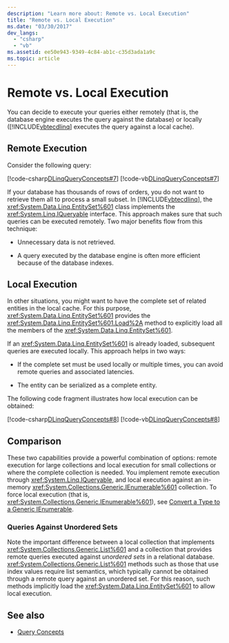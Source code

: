 ```yaml
---
description: "Learn more about: Remote vs. Local Execution"
title: "Remote vs. Local Execution"
ms.date: "03/30/2017"
dev_langs: 
  - "csharp"
  - "vb"
ms.assetid: ee50e943-9349-4c84-ab1c-c35d3ada1a9c
ms.topic: article
---
```

# Remote vs. Local Execution

You can decide to execute your queries either remotely (that is, the database engine executes the query against the database) or locally ([!INCLUDE[vbtecdlinq](../../../../../../includes/vbtecdlinq-md.md)] executes the query against a local cache).  
  
## Remote Execution  

 Consider the following query:  
  
 [!code-csharp[DLinqQueryConcepts#7](../../../../../../samples/snippets/csharp/VS_Snippets_Data/DLinqQueryConcepts/cs/Program.cs#7)]
 [!code-vb[DLinqQueryConcepts#7](../../../../../../samples/snippets/visualbasic/VS_Snippets_Data/DLinqQueryConcepts/vb/Module1.vb#7)]  
  
 If your database has thousands of rows of orders, you do not want to retrieve them all to process a small subset. In [!INCLUDE[vbtecdlinq](../../../../../../includes/vbtecdlinq-md.md)], the <xref:System.Data.Linq.EntitySet%601> class implements the <xref:System.Linq.IQueryable> interface. This approach makes sure that such queries can be executed remotely. Two major benefits flow from this technique:  
  
- Unnecessary data is not retrieved.  
  
- A query executed by the database engine is often more efficient because of the database indexes.  
  
## Local Execution  

 In other situations, you might want to have the complete set of related entities in the local cache. For this purpose, <xref:System.Data.Linq.EntitySet%601> provides the <xref:System.Data.Linq.EntitySet%601.Load%2A> method to explicitly load all the members of the <xref:System.Data.Linq.EntitySet%601>.  
  
 If an <xref:System.Data.Linq.EntitySet%601> is already loaded, subsequent queries are executed locally. This approach helps in two ways:  
  
- If the complete set must be used locally or multiple times, you can avoid remote queries and associated latencies.  
  
- The entity can be serialized as a complete entity.  
  
 The following code fragment illustrates how local execution can be obtained:  
  
 [!code-csharp[DLinqQueryConcepts#8](../../../../../../samples/snippets/csharp/VS_Snippets_Data/DLinqQueryConcepts/cs/Program.cs#8)]
 [!code-vb[DLinqQueryConcepts#8](../../../../../../samples/snippets/visualbasic/VS_Snippets_Data/DLinqQueryConcepts/vb/Module1.vb#8)]  
  
## Comparison  

 These two capabilities provide a powerful combination of options: remote execution for large collections and local execution for small collections or where the complete collection is needed. You implement remote execution through <xref:System.Linq.IQueryable>, and local execution against an in-memory <xref:System.Collections.Generic.IEnumerable%601> collection. To force local execution (that is, <xref:System.Collections.Generic.IEnumerable%601>), see [Convert a Type to a Generic IEnumerable](convert-a-type-to-a-generic-ienumerable.md).  
  
### Queries Against Unordered Sets  

 Note the important difference between a local collection that implements <xref:System.Collections.Generic.List%601> and a collection that provides remote queries executed against *unordered sets* in a relational database. <xref:System.Collections.Generic.List%601> methods such as those that use index values require list semantics, which typically cannot be obtained through a remote query against an unordered set. For this reason, such methods implicitly load the <xref:System.Data.Linq.EntitySet%601> to allow local execution.  
  
## See also

- [Query Concepts](query-concepts.md)
